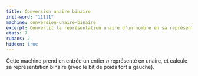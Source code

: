 ```yaml
---
title: Conversion unaire binaire
init-word: "11111"
machine: conversion-unaire-binaire
excerpt: Convertit la représentation unaire d'un nombre en sa représentation binaire.
etats: 7
rubans: 2
hidden: true
---
```

Cette machine prend en entrée un entier *n* représenté en unaire, et calcule sa représentation binaire (avec le bit de poids fort à gauche). 
